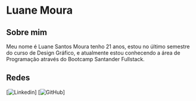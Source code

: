 # Luane Moura

## Sobre mim
Meu nome é Luane Santos Moura tenho 21 anos, estou no último semestre do curso de Design Gráfico, e atualmente estou conhecendo a área de Programação através do Bootcamp Santander Fullstack. 

## Redes
[![Linkedin](https://www.linkedin.com/in/luane-santos-moura)]
[![GitHub](https://github.com/LuaMoura)]

